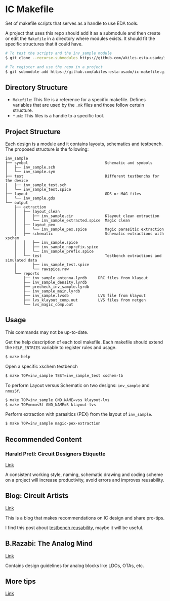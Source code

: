 # IC Makefile

Set of makefile scripts that serves as a handle to use EDA tools.

A project that uses this repo should add it as a submodule and then create or edit the `Makefile` in a directory where modules exists. It should fit the specific structures that it could have.

~~~bash
# To test the scripts and the inv_sample module
$ git clone --recurse-submodules https://github.com/akiles-esta-usado/ic-makefile.git

# To register and use the repo in a project
$ git submodule add https://github.com/akiles-esta-usado/ic-makefile.git
~~~


## Directory Structure

- `Makefile`: This file is a reference for a specific makefile. Defines variables that are used by the `.mk` files and those follow certain structure.
- `*.mk`: This files is a handle to a specific tool.


## Project Structure

Each design is a module and it contains layouts, schematics and testbench. The proposed structure is the following:

~~~
inv_sample
├── symbol                                  Schematic and symbols
│   ├── inv_sample.sch
│   └── inv_sample.sym
├── test                                    Different testbenchs for the device
│   ├── inv_sample_test.sch
│   └── inv_sample_test.spice
├── layout                                  GDS or MAG files
│   └── inv_sample.gds
└── output
    ├── extraction
    │   ├── layout_clean                    
    │   │   ├── inv_sample.cir              Klayout clean extraction
    │   │   └── inv_sample_extracted.spice  Magic clean
    │   ├── layout_pex                      
    │   │   └── inv_sample_pex.spice        Magic parasitic extraction
    │   ├── schematic                       Schematic extractions with xschem
    │   │   ├── inv_sample.spice
    │   │   ├── inv_sample_noprefix.spice
    │   │   └── inv_sample_prefix.spice
    │   └── test                            Testbench extractions and simulated data
    │       ├── inv_sample_test.spice
    │       └── rawspice.raw
    └── reports
        ├── inv_sample_antenna.lyrdb     DRC files from klayout
        ├── inv_sample_density.lyrdb
        ├── precheck_inv_sample.lyrdb
        ├── inv_sample_main.lyrdb
        ├── inv_sample.lvsdb             LVS file from klayout
        ├── lvs_klayout_comp.out         LVS files from netgen
        └── lvs_magic_comp.out
~~~

## Usage

This commands may not be up-to-date. 

Get the help description of each tool makefile. Each makefile should extend the `HELP_ENTRIES` variable to register rules and usage.

~~~bash
$ make help
~~~

Open a specific xschem testbench

~~~bash
$ make TOP=inv_sample TEST=inv_sample_test xschem-tb
~~~

To perform Layout versus Schematic on two designs: `inv_sample` and `nmos5f`.

~~~bash
$ make TOP=inv_sample GND_NAME=vss klayout-lvs
$ make TOP=nmos5f GND_NAME=S klayout-lvs
~~~

Perform extraction with parasitics (PEX) from the layout of `inv_sample`.

~~~bash
$ make TOP=inv_sample magic-pex-extraction
~~~

## Recommended Content

### Harald Pretl: Circuit Designers Etiquette

[Link](https://github.com/iic-jku/Circuit-Designers-Etiquette)

A consistent working style, naming, schematic drawing and coding scheme on a project will increase productivity, avoid errors and improves reusability.

## Blog: Circuit Artists

[Link](https://circuit-artists.com)

This is a blog that makes recommendations on IC design and share pro-tips.

I find this post about [testbench reusability](https://circuit-artists.com/testbench-templates-how-to-reuse-and-boost-simulation-efficiency/), maybe it will be useful.

## B.Razabi: The Analog Mind

[Link](http://www.seas.ucla.edu/brweb/journal.html)

Contains design guidelines for analog blocks like LDOs, OTAs, etc.

## More tips

[Link](https://designers-guide.org/)
